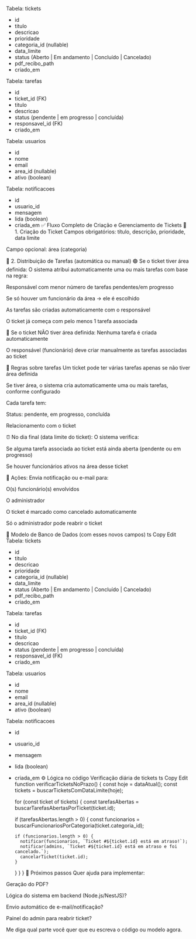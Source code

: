 Tabela: tickets
- id
- titulo
- descricao
- prioridade
- categoria_id (nullable)
- data_limite
- status (Aberto | Em andamento | Concluído | Cancelado)
- pdf_recibo_path
- criado_em

Tabela: tarefas
- id
- ticket_id (FK)
- titulo
- descricao
- status (pendente | em progresso | concluída)
- responsavel_id (FK)
- criado_em

Tabela: usuarios
- id
- nome
- email
- area_id (nullable)
- ativo (boolean)

Tabela: notificacoes
- id
- usuario_id
- mensagem
- lida (boolean)
- criada_em
✅ Fluxo Completo de Criação e Gerenciamento de Tickets
🔹 1. Criação do Ticket
Campos obrigatórios: título, descrição, prioridade, data limite

Campo opcional: área (categoria)

🔸 2. Distribuição de Tarefas (automática ou manual)
🟢 Se o ticket tiver área definida:
O sistema atribui automaticamente uma ou mais tarefas com base na regra:

Responsável com menor número de tarefas pendentes/em progresso

Se só houver um funcionário da área → ele é escolhido

As tarefas são criadas automaticamente com o responsável

O ticket já começa com pelo menos 1 tarefa associada

🔴 Se o ticket NÃO tiver área definida:
Nenhuma tarefa é criada automaticamente

O responsável (funcionário) deve criar manualmente as tarefas associadas ao ticket

🧠 Regras sobre tarefas
Um ticket pode ter várias tarefas apenas se não tiver área definida

Se tiver área, o sistema cria automaticamente uma ou mais tarefas, conforme configurado

Cada tarefa tem:

Status: pendente, em progresso, concluída

Relacionamento com o ticket

⏰ No dia final (data limite do ticket):
O sistema verifica:

Se alguma tarefa associada ao ticket está ainda aberta (pendente ou em progresso)

Se houver funcionários ativos na área desse ticket

📣 Ações:
Envia notificação ou e-mail para:

O(s) funcionário(s) envolvidos

O administrador

O ticket é marcado como cancelado automaticamente

Só o administrador pode reabrir o ticket

🧩 Modelo de Banco de Dados (com esses novos campos)
ts
Copy
Edit
Tabela: tickets
- id
- titulo
- descricao
- prioridade
- categoria_id (nullable)
- data_limite
- status (Aberto | Em andamento | Concluído | Cancelado)
- pdf_recibo_path
- criado_em

Tabela: tarefas
- id
- ticket_id (FK)
- titulo
- descricao
- status (pendente | em progresso | concluída)
- responsavel_id (FK)
- criado_em

Tabela: usuarios
- id
- nome
- email
- area_id (nullable)
- ativo (boolean)

Tabela: notificacoes
- id
- usuario_id
- mensagem
- lida (boolean)
- criada_em
⚙️ Lógica no código
Verificação diária de tickets
ts
Copy
Edit
function verificarTicketsNoPrazo() {
  const hoje = dataAtual();
  const tickets = buscarTicketsComDataLimite(hoje);

  for (const ticket of tickets) {
    const tarefasAbertas = buscarTarefasAbertasPorTicket(ticket.id);

    if (tarefasAbertas.length > 0) {
      const funcionarios = buscarFuncionariosPorCategoria(ticket.categoria_id);

      if (funcionarios.length > 0) {
        notificar(funcionarios, `Ticket #${ticket.id} está em atraso!`);
        notificar(admins, `Ticket #${ticket.id} está em atraso e foi cancelado.`);
        cancelarTicket(ticket.id);
      }
    }
  }
}
🚀 Próximos passos
Quer ajuda para implementar:

Geração do PDF?

Lógica do sistema em backend (Node.js/NestJS)?

Envio automático de e-mail/notificação?

Painel do admin para reabrir ticket?

Me diga qual parte você quer que eu escreva o código ou modelo agora.








